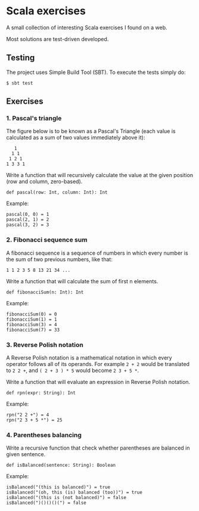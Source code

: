 # Scala exercises

A small collection of interesting Scala exercises I found on a web.
 
Most solutions are test-driven developed.

## Testing

The project uses Simple Build Tool (SBT). To execute the tests simply do:

```
$ sbt test
```

## Exercises

### 1. Pascal's triangle

The figure below is to be known as a Pascal's Triangle (each value is calculated as a sum of two values immediately above it):

```
   1
  1 1
 1 2 1
1 3 3 1
```

Write a function that will recursively calculate the value at the given position (row and column, zero-based).

```
def pascal(row: Int, column: Int): Int
```

Example:

```
pascal(0, 0) = 1
pascal(2, 1) = 2
pascal(3, 2) = 3
```


### 2. Fibonacci sequence sum

A fibonacci sequence is a sequence of numbers in which every number is the sum of two previous numbers, like that:

```
1 1 2 3 5 8 13 21 34 ...
```

Write a function that will calculate the sum of first n elements.

```
def fibonacciSum(n: Int): Int
```

Example:

```
fibonacciSum(0) = 0
fibonacciSum(1) = 1
fibonacciSum(3) = 4
fibonacciSum(7) = 33
```


### 3. Reverse Polish notation

A Reverse Polish notation is a mathematical notation in which every operator follows all of its operands. For example ```2 + 2``` would be translated to ```2 2 +```,
and ```( 2 + 3 ) * 5``` would become ```2 3 + 5 *```.

Write a function that will evaluate an expression in Reverse Polish notation.

```
def rpn(expr: String): Int
```

Example:

```
rpn("2 2 +") = 4
rpn("2 3 + 5 *") = 25
```

### 4. Parentheses balancing

Write a recursive function that check whether parentheses are balanced in given sentence.

```
def isBalanced(sentence: String): Boolean
```

Example:

```
isBalanced("(this is balanced)") = true
isBalanced("(oh, this (is) balanced (too))") = true
isBalanced("(this is (not balanced)") = false
isBalanced(")()()()(") = false
```
